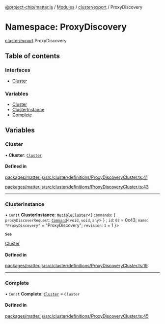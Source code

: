 [@project-chip/matter.js](../README.md) / [Modules](../modules.md) / [cluster/export](cluster_export.md) / ProxyDiscovery

# Namespace: ProxyDiscovery

[cluster/export](cluster_export.md).ProxyDiscovery

## Table of contents

### Interfaces

- [Cluster](../interfaces/cluster_export.ProxyDiscovery.Cluster.md)

### Variables

- [Cluster](cluster_export.ProxyDiscovery.md#cluster)
- [ClusterInstance](cluster_export.ProxyDiscovery.md#clusterinstance)
- [Complete](cluster_export.ProxyDiscovery.md#complete)

## Variables

### Cluster

• **Cluster**: [`Cluster`](../interfaces/cluster_export.ProxyDiscovery.Cluster.md)

#### Defined in

[packages/matter.js/src/cluster/definitions/ProxyDiscoveryCluster.ts:41](https://github.com/project-chip/matter.js/blob/558e12c94a201592c28c7bc0743705360b3e5ca6/packages/matter.js/src/cluster/definitions/ProxyDiscoveryCluster.ts#L41)

[packages/matter.js/src/cluster/definitions/ProxyDiscoveryCluster.ts:43](https://github.com/project-chip/matter.js/blob/558e12c94a201592c28c7bc0743705360b3e5ca6/packages/matter.js/src/cluster/definitions/ProxyDiscoveryCluster.ts#L43)

___

### ClusterInstance

• `Const` **ClusterInstance**: [`MutableCluster`](../interfaces/cluster_export.MutableCluster-1.md)\<\{ `commands`: \{ `proxyDiscoverRequest`: [`Command`](../interfaces/cluster_export.Command.md)\<`void`, `void`, `any`\>  } ; `id`: ``67`` = 0x43; `name`: ``"ProxyDiscovery"`` = "ProxyDiscovery"; `revision`: ``1`` = 1 }\>

**`See`**

[Cluster](cluster_export.ProxyDiscovery.md#cluster)

#### Defined in

[packages/matter.js/src/cluster/definitions/ProxyDiscoveryCluster.ts:19](https://github.com/project-chip/matter.js/blob/558e12c94a201592c28c7bc0743705360b3e5ca6/packages/matter.js/src/cluster/definitions/ProxyDiscoveryCluster.ts#L19)

___

### Complete

• `Const` **Complete**: [`Cluster`](../interfaces/cluster_export.ProxyDiscovery.Cluster.md) = `Cluster`

#### Defined in

[packages/matter.js/src/cluster/definitions/ProxyDiscoveryCluster.ts:45](https://github.com/project-chip/matter.js/blob/558e12c94a201592c28c7bc0743705360b3e5ca6/packages/matter.js/src/cluster/definitions/ProxyDiscoveryCluster.ts#L45)
